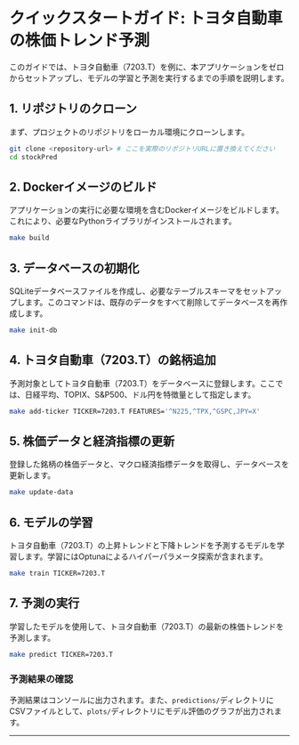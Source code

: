 # クイックスタートガイド: トヨタ自動車の株価トレンド予測

このガイドでは、トヨタ自動車（7203.T）を例に、本アプリケーションをゼロからセットアップし、モデルの学習と予測を実行するまでの手順を説明します。

## 1. リポジトリのクローン

まず、プロジェクトのリポジトリをローカル環境にクローンします。

```bash
git clone <repository-url> # ここを実際のリポジトリURLに置き換えてください
cd stockPred
```

## 2. Dockerイメージのビルド

アプリケーションの実行に必要な環境を含むDockerイメージをビルドします。これにより、必要なPythonライブラリがインストールされます。

```bash
make build
```

## 3. データベースの初期化

SQLiteデータベースファイルを作成し、必要なテーブルスキーマをセットアップします。このコマンドは、既存のデータをすべて削除してデータベースを再作成します。

```bash
make init-db
```

## 4. トヨタ自動車（7203.T）の銘柄追加

予測対象としてトヨタ自動車（7203.T）をデータベースに登録します。ここでは、日経平均、TOPIX、S&P500、ドル円を特徴量として指定します。

```bash
make add-ticker TICKER=7203.T FEATURES='^N225,^TPX,^GSPC,JPY=X'
```

## 5. 株価データと経済指標の更新

登録した銘柄の株価データと、マクロ経済指標データを取得し、データベースを更新します。

```bash
make update-data
```

## 6. モデルの学習

トヨタ自動車（7203.T）の上昇トレンドと下降トレンドを予測するモデルを学習します。学習にはOptunaによるハイパーパラメータ探索が含まれます。

```bash
make train TICKER=7203.T
```

## 7. 予測の実行

学習したモデルを使用して、トヨタ自動車（7203.T）の最新の株価トレンドを予測します。

```bash
make predict TICKER=7203.T
```

### 予測結果の確認

予測結果はコンソールに出力されます。また、`predictions/`ディレクトリにCSVファイルとして、`plots/`ディレクトリにモデル評価のグラフが出力されます。

---
